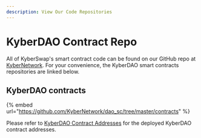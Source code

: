 ```yaml
---
description: View Our Code Repositories
---
```


# KyberDAO Contract Repo

All of KyberSwap's smart contract code can be found on our GitHub repo at [KyberNetwork](https://github.com/KyberNetwork). For your convenience, the KyberDAO smart contracts repositories are linked below.

## KyberDAO contracts

{% embed url="https://github.com/KyberNetwork/dao_sc/tree/master/contracts" %}

Please refer to [KyberDAO Contract Addresses](kyberdao-contract-addresses.md) for the deployed KyberDAO contract addresses.
